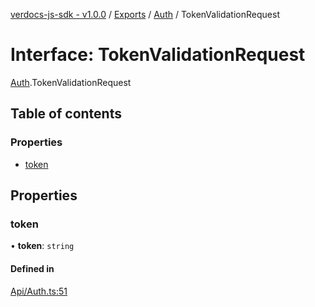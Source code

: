 [verdocs-js-sdk - v1.0.0](../README.md) / [Exports](../modules.md) / [Auth](../modules/Auth.md) / TokenValidationRequest

# Interface: TokenValidationRequest

[Auth](../modules/Auth.md).TokenValidationRequest

## Table of contents

### Properties

- [token](Auth.TokenValidationRequest.md#token)

## Properties

### token

• **token**: `string`

#### Defined in

[Api/Auth.ts:51](https://github.com/Verdocs/js-sdk/blob/6ec87bd/src/Api/Auth.ts#L51)

